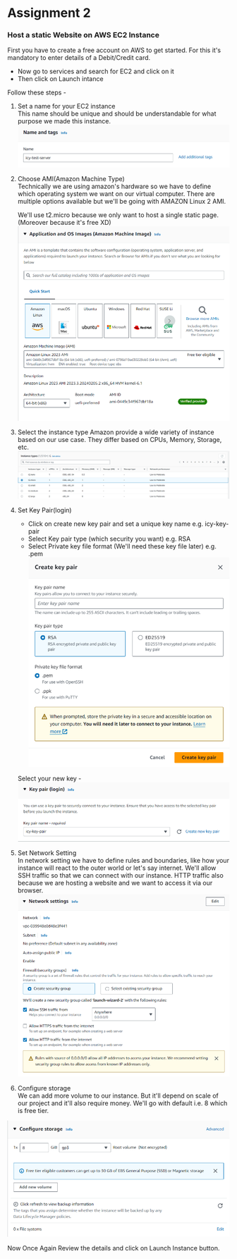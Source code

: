 # Assignment 2 #
### Host a static Website on AWS EC2 Instance ###

First you have to create a free account on AWS to get started. For this it's mandatory to enter details of a Debit/Credit card.

* Now go to services and search for EC2 and click on it 
* Then click on Launch intance

Follow these steps - 

1. Set a name for your EC2 instance <br />
    This name should be unique and should be understandable for what purpose we made this instance.
![alt text](image.png)

2. Choose AMI(Amazon Machine Type) <br />
    Technically we are using amazon's hardware so we have to define which operating system we want on our virtual computer. There are multiple options available but we'll be going with AMAZON Linux 2 AMI.

    We'll use t2.micro because we only want to host a single static page.(Moreover because it's free XD)
![alt text](image-1.png)

3. Select the instance type
    Amazon provide a wide variety of instance based on our use case. They differ based on CPUs, Memory, Storage, etc.
![alt text](image-2.png)

4. Set Key Pair(login) <br />
    * Click on create new key pair and set a unique key name e.g. icy-key-pair
    * Select Key pair type (which security you want) e.g. RSA
    * Select Private key file format (We'll need these key file later) e.g. .pem
    ![alt text](image-3.png)

    Select your new key - 
    ![alt text](image-4.png)

5. Set Network Setting <br />
In network setting we have to define rules and boundaries, like how your instance will react to the outer world or let's say internet. 
We'll allow SSH traffic so that we can connect with our instance. HTTP traffic also because we are hosting a website and we want to access it via our browser.
![alt text](image-5.png)

6. Configure storage <br />
We can add more volume to our instance. But it'll depend on scale of our project and it'll also require money. We'll go with default i.e. 8 which is free tier.

![alt text](image-6.png)

Now Once Again Review the details and click on Launch Instance button.

